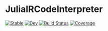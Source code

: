 # JuliaIRCodeInterpreter

[![Stable](https://img.shields.io/badge/docs-stable-blue.svg)](https://JuliaDebug.github.io/JuliaIRCodeInterpreter.jl/stable/)
[![Dev](https://img.shields.io/badge/docs-dev-blue.svg)](https://JuliaDebug.github.io/JuliaIRCodeInterpreter.jl/dev/)
[![Build Status](https://github.com/JuliaDebug/JuliaIRCodeInterpreter.jl/actions/workflows/CI.yml/badge.svg?branch=main)](https://github.com/JuliaDebug/JuliaIRCodeInterpreter.jl/actions/workflows/CI.yml?query=branch%3Amain)
[![Coverage](https://codecov.io/gh/JuliaDebug/JuliaIRCodeInterpreter.jl/branch/main/graph/badge.svg)](https://codecov.io/gh/JuliaDebug/JuliaIRCodeInterpreter.jl)
